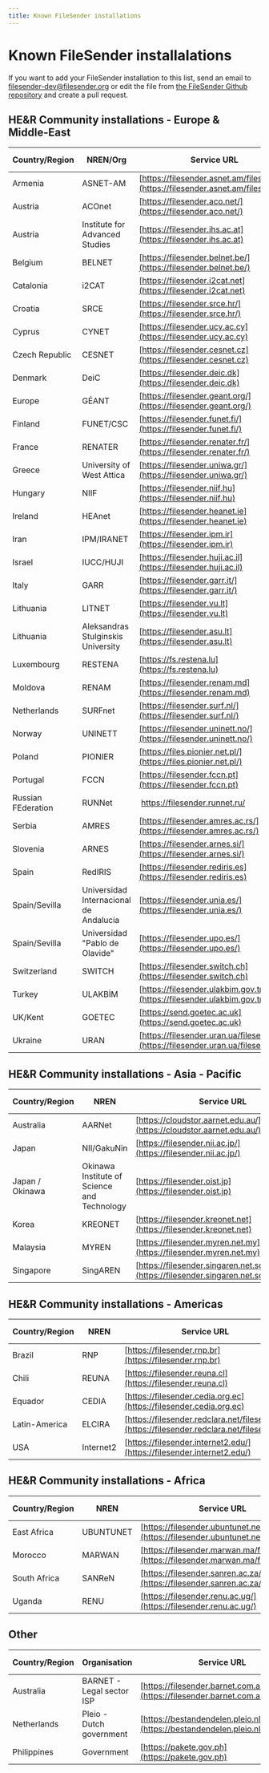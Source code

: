 ```yaml
---
title: Known FileSender installations
---
```


# Known FileSender installalations

If you want to add your FileSender installation to this list, send an email to filesender-dev@filesender.org or edit the file from [the FileSender Github repository](https://github.com/filesender/filesender/tree/master/docs) and create a pull request.

## HE&R Community installations - Europe & Middle-East

| Country/Region|NREN/Org  | Service URL          | Known since|
| --- | --- | --- |---|
| Armenia  | ASNET-AM  | [https://filesender.asnet.am/filesender/](https://filesender.asnet.am/filesender/)  | Feb 2016|
| Austria  | ACOnet  | [https://filesender.aco.net/](https://filesender.aco.net/)      | Nov 2012|
| Austria  | Institute for Advanced Studies  | [https://filesender.ihs.ac.at](https://filesender.ihs.ac.at)  | Jan 2014|
| Belgium  | BELNET  | [https://filesender.belnet.be/](https://filesender.belnet.be/)      | Mar 2010|
| Catalonia  | i2CAT    | [https://filesender.i2cat.net](https://filesender.i2cat.net)      | Apr 2011|
| Croatia  | SRCE    | [https://filesender.srce.hr/](https://filesender.srce.hr/)      | Oct 2010|
| Cyprus  | CYNET    | [https://filesender.ucy.ac.cy](https://filesender.ucy.ac.cy)      | Nov 2012|
| Czech Republic| CESNET  | [https://filesender.cesnet.cz](https://filesender.cesnet.cz)      | Feb 2012|
| Denmark  | DeiC    | [https://filesender.deic.dk](https://filesender.deic.dk)      | Mar 2012|
| Europe  | GÉANT    | [https://filesender.geant.org/](https://filesender.geant.org/)      | Sep 2010|
| Finland  | FUNET/CSC  | [https://filesender.funet.fi/](https://filesender.funet.fi/)      | Sep 2012|
| France  | RENATER  | [https://filesender.renater.fr/](https://filesender.renater.fr/)    | Nov 2013|
| Greece  | University of West Attica | [https://filesender.uniwa.gr/](https://filesender.uniwa.gr/) | Mar 2018|
| Hungary  | NIIF    | [https://filesender.niif.hu](https://filesender.niif.hu)      | Feb 2012|
| Ireland  | HEAnet  | [https://filesender.heanet.ie](https://filesender.heanet.ie)      | 2009 |
| Iran    | IPM/IRANET  | [https://filesender.ipm.ir](https://filesender.ipm.ir)      | Aug 2016|
| Israel  | IUCC/HUJI  | [https://filesender.huji.ac.il](https://filesender.huji.ac.il)      | Mar 2012|
| Italy    | GARR    | [https://filesender.garr.it/](https://filesender.garr.it/)      | Apr 2012|
| Lithuania  | LITNET  | [https://filesender.vu.lt](https://filesender.vu.lt)      | Feb 2012|
| Lithuania  | Aleksandras Stulginskis University  | [https://filesender.asu.lt](https://filesender.asu.lt)  | Feb 2012|
| Luxembourg  | RESTENA  | [https://fs.restena.lu](https://fs.restena.lu)        | Feb 2011|
| Moldova  | RENAM    | [https://filesender.renam.md](https://filesender.renam.md)      | Aug 2016|
| Netherlands  | SURFnet  | [https://filesender.surf.nl/](https://filesender.surf.nl/)      | Jun 2010|
| Norway  | UNINETT  | [https://filesender.uninett.no/](https://filesender.uninett.no/)    | 2009|
| Poland  | PIONIER  | [https://files.pionier.net.pl/](https://files.pionier.net.pl/)      | Apr 2013|
| Portugal  | FCCN    | [https://filesender.fccn.pt](https://filesender.fccn.pt)      | Jan 2011|
| Russian FEderation | RUNNet |  https://filesender.runnet.ru/ | Mar 2018|
| Serbia  | AMRES    | [https://filesender.amres.ac.rs/](https://filesender.amres.ac.rs/)    | Jul 2014|
| Slovenia  | ARNES    | [https://filesender.arnes.si/](https://filesender.arnes.si/)       | May 2011|
| Spain    | RedIRIS  | [https://filesender.rediris.es](https://filesender.rediris.es)      | Mar 2017|
| Spain/Sevilla  | Universidad Internacional de Andalucia| [https://filesender.unia.es/](https://filesender.unia.es/)  | May 2014|
| Spain/Sevilla  | Universidad "Pablo de Olavide"  | [https://filesender.upo.es/](https://filesender.upo.es/)  | May 2014|
| Switzerland  | SWITCH  | [https://filesender.switch.ch](https://filesender.switch.ch)      | Sep 2012|
| Turkey | ULAKBİM | [https://filesender.ulakbim.gov.tr/](https://filesender.ulakbim.gov.tr/) | March 2021| 
| UK/Kent  | GOETEC  | [https://send.goetec.ac.uk](https://send.goetec.ac.uk)      | Aug 2014|
| Ukraine | URAN | [https://filesender.uran.ua/filesender/](https://filesender.uran.ua/filesender/) | Mar 2018|

## HE&R Community installations - Asia - Pacific

| Country/Region|NREN  | Service URL | Known since|
| --- | --- | --- |---|
| Australia  | AARNet  | [https://cloudstor.aarnet.edu.au/](https://cloudstor.aarnet.edu.au/)    | 2009 |
| Japan | NII/GakuNin | [https://filesender.nii.ac.jp/](https://filesender.nii.ac.jp/) | Oct 2017|
| Japan / Okinawa| Okinawa Institute of Science and Technology  | [https://filesender.oist.jp](https://filesender.oist.jp)  | Sep 2013|
| Korea    | KREONET  | [https://filesender.kreonet.net](https://filesender.kreonet.net)    | Mar 2014|
| Malaysia  | MYREN    | [https://filesender.myren.net.my](https://filesender.myren.net.my)    | Oct 2017|
| Singapore  | SingAREN  | [https://filesender.singaren.net.sg/filesender/](https://filesender.singaren.net.sg/filesender/)  | Jun 2016|

## HE&R Community installations - Americas

| Country/Region|NREN  | Service URL | Known since|
| --- | --- | --- |---|
| Brazil  | RNP    | [https://filesender.rnp.br](https://filesender.rnp.br)      | Oct 2014|
| Chili    | REUNA    | [https://filesender.reuna.cl](https://filesender.reuna.cl)      | Sep 2013|
| Equador   | CEDIA    | [https://filesender.cedia.org.ec](https://filesender.cedia.org.ec)  | Jun 2017|
| Latin-America  | ELCIRA  | [https://filesender.redclara.net/filesender/](https://filesender.redclara.net/filesender/)  | Oct 2013|
| USA    | Internet2  | [https://filesender.internet2.edu/](https://filesender.internet2.edu/)    | Jul 2012|

## HE&R Community installations - Africa

| Country/Region|NREN  | Service URL | Known since|
| --- | --- | --- |---|
| East Africa | UBUNTUNET | [https://filesender.ubuntunet.net/](https://filesender.ubuntunet.net/) | March 2018|
| Morocco  | MARWAN  | [https://filesender.marwan.ma/filesender](https://filesender.marwan.ma/filesender)  | Feb 2015|
| South Africa  | SANReN  | [https://filesender.sanren.ac.za/filesender/](https://filesender.sanren.ac.za/filesender/)  | Apr 2014|
| Uganda | RENU | [https://filesender.renu.ac.ug/](https://filesender.renu.ac.ug/) | Mar 2018|



## Other

| Country/Region| Organisation | Service URL | Known since|
| --- | --- | --- |---|
| Australia | BARNET - Legal sector ISP | [https://filesender.barnet.com.au/](https://filesender.barnet.com.au/) | March 2018 |
| Netherlands  | Pleio - Dutch government | [https://bestandendelen.pleio.nl/filesender](https://bestandendelen.pleio.nl/filesender) | Oct 2013|
| Philippines  | Government  | [https://pakete.gov.ph](https://pakete.gov.ph)       | Jul 2013|

